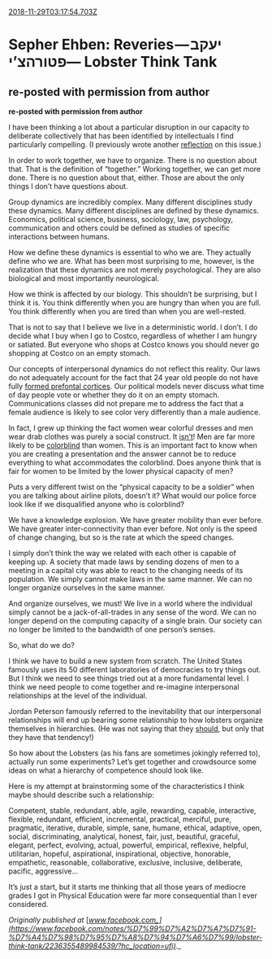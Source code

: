 [2018-11-29T03:17:54.703Z](https://medium.com//@jasonmedland/sepher-ehben-reveries-%D7%99%D7%A2%D7%A7%D7%91-%D7%A4%D7%98%D7%95%D7%A8%D7%94%D7%A6%D7%99-lobster-think-tank-b88d86e2d610)
# Sepher Ehben: Reveries — יעקב פטורהצ’י— Lobster Think Tank
## re-posted with permission from author
**re-posted with permission from author**

I have been thinking a lot about a particular disruption in our capacity to deliberate collectively that has been identified by intellectuals I find particularly compelling. (I previously wrote another [reflection](https://www.facebook.com/notes/%D7%99%D7%A2%D7%A7%D7%91-%D7%A4%D7%98%D7%95%D7%A8%D7%94%D7%A6%D7%99/a-certain-formality/2204847433135345/) on this issue.)

In order to work together, we have to organize. There is no question about that. That is the definition of “together.” Working together, we can get more done. There is no question about that, either. Those are about the only things I don’t have questions about.

Group dynamics are incredibly complex. Many different disciplines study these dynamics. Many different disciplines are defined by these dynamics. Economics, political science, business, sociology, law, psychology, communication and others could be defined as studies of specific interactions between humans.

How we define these dynamics is essential to who we are. They actually define who we are. What has been most surprising to me, however, is the realization that these dynamics are not merely psychological. They are also biological and most importantly neurological.

How we think is affected by our biology. This shouldn’t be surprising, but I think it is. You think differently when you are hungry than when you are full. You think differently when you are tired than when you are well-rested.

That is not to say that I believe we live in a deterministic world. I don’t. I do decide what I buy when I go to Costco, regardless of whether I am hungry or satiated. But everyone who shops at Costco knows you should never go shopping at Costco on an empty stomach.

Our concepts of interpersonal dynamics do not reflect this reality. Our laws do not adequately account for the fact that 24 year old people do not have fully [formed prefontal cortices](https://l.facebook.com/l.php?u=https%3A%2F%2Fwww.urmc.rochester.edu%2Fencyclopedia%2Fcontent.aspx%3FContentTypeID%3D1%26ContentID%3D3051&h=AT16idjuepvGQmNSmvwKaAjiSeocKoA2cqjKYzJ-U1USGq34gflBoR-VsU0_w1Sz08RVpAz3uvyB-r2A1xnhntYfDyqSjmSGbG0h4YS5OL3_EsNXelt1pi4C9BSlHgUqF6C-lzaGiMDp0uAGkL9T). Our political models never discuss what time of day people vote or whether they do it on an empty stomach. Communications classes did not prepare me to address the fact that a female audience is likely to see color very differently than a male audience.

In fact, I grew up thinking the fact women wear colorful dresses and men wear drab clothes was purely a social construct. It [isn’t](https://l.facebook.com/l.php?u=https%3A%2F%2Fnews.nationalgeographic.com%2Fnews%2F2012%2F09%2F120907-men-women-see-differently-science-health-vision-sex%2F&h=AT2lTGDjgr9iJ0zxdzG4lWmUb8PWcbkoiLfhtvAk_rLuUOxcQ-lBfuuMk7DqP7O0gFmZxxc3I6Fx7DmcJt5nh6SV52yFYgY0skQa2uOmlnN2kAyLT_H8K6oFDqS2rXJ8DFg0n5OgiKn_ZiECgp_D)! Men are far more likely to be [colorblind](https://l.facebook.com/l.php?u=https%3A%2F%2Fnei.nih.gov%2Fhealth%2Fcolor_blindness%2Ffacts_about&h=AT0fg93DLIZVKRW7N25u-kUMrLiBQIQ-uDD1EEE3ZXzF3cv7fDMV-fuy79cibQ23ActL4VqaiY3iJnn0wtiXGMpDbGuFbkZZBjyoCsf9CIQ9STmXrI7ePI7McMKaKk7z78jnlYrkRPhBtHQ0DpFh) than women. This is an important fact to know when you are creating a presentation and the answer cannot be to reduce everything to what accommodates the colorblind. Does anyone think that is fair for women to be limited by the lower physical capacity of men?

Puts a very different twist on the “physical capacity to be a soldier” when you are talking about airline pilots, doesn’t it? What would our police force look like if we disqualified anyone who is colorblind?

We have a knowledge explosion. We have greater mobility than ever before. We have greater inter-connectivity than ever before. Not only is the speed of change changing, but so is the rate at which the speed changes.

I simply don’t think the way we related with each other is capable of keeping up. A society that made laws by sending dozens of men to a meeting in a capital city was able to react to the changing needs of its population. We simply cannot make laws in the same manner. We can no longer organize ourselves in the same manner.

And organize ourselves, we must! We live in a world where the individual simply cannot be a jack-of-all-trades in any sense of the word. We can no longer depend on the computing capacity of a single brain. Our society can no longer be limited to the bandwidth of one person’s senses.

So, what do we do?

I think we have to build a new system from scratch. The United States famously uses its 50 different laboratories of democracies to try things out. But I think we need to see things tried out at a more fundamental level. I think we need people to come together and re-imagine interpersonal relationships at the level of the individual.

Jordan Peterson famously referred to the inevitability that our interpersonal relationships will end up bearing some relationship to how lobsters organize themselves in hierarchies. (He was not saying that they [should](https://l.facebook.com/l.php?u=https%3A%2F%2Fwww.youtube.com%2Fwatch%3Fv%3D6ypVbUBEZHg&h=AT10QhMgQK-P-Sf-m1-IQHQpDh3KVbiWOKCMbFw7VwSzAuFxdW-RwjTVVTZUste6kelFTnE0U2N4Na5M-2gxbcA8pj3_9ptGUe7dMQv8hJJn__RNPi9IIqseS22DSDzbjT26xxv3ULFdS2uIPO6F), but only that they have that tendency!)

So how about the Lobsters (as his fans are sometimes jokingly referred to), actually run some experiments? Let’s get together and crowdsource some ideas on what a hierarchy of competence should look like.

Here is my attempt at brainstorming some of the characteristics I think maybe should describe such a relationship:

Competent, stable, redundant, able, agile, rewarding, capable, interactive, flexible, redundant, efficient, incremental, practical, merciful, pure, pragmatic, iterative, durable, simple, sane, humane, ethical, adaptive, open, social, discriminating, analytical, honest, fair, just, beautiful, graceful, elegant, perfect, evolving, actual, powerful, empirical, reflexive, helpful, utilitarian, hopeful, aspirational, inspirational, objective, honorable, empathetic, reasonable, collaborative, exclusive, inclusive, deliberate, pacific, aggressive…

It’s just a start, but it starts me thinking that all those years of mediocre grades I got in Physical Education were far more consequential than I ever considered.

_Originally published at_ [_www.facebook.com_](https://www.facebook.com/notes/%D7%99%D7%A2%D7%A7%D7%91-%D7%A4%D7%98%D7%95%D7%A8%D7%94%D7%A6%D7%99/lobster-think-tank/2236355489984539/?hc_location=ufi)_._